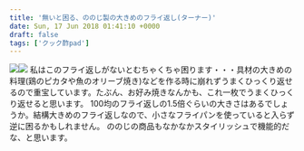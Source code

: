 ```yaml
---
title: '無いと困る、ののじ製の大きめのフライ返し(ターナー)'
date: Sun, 17 Jun 2018 01:41:10 +0000
draft: false
tags: ['クック酢pad']
---
```


[![](//ws-fe.amazon-adsystem.com/widgets/q?_encoding=UTF8&ASIN=B003UTV7FA&Format=_SL160_&ID=AsinImage&MarketPlace=JP&ServiceVersion=20070822&WS=1&tag=hrm0a-22)](https://www.amazon.co.jp/%E3%83%AC%E3%83%BC%E3%83%99%E3%83%B3%E8%B2%A9%E5%A3%B2-Leben-LTM-PN01-%E3%81%AE%E3%81%AE%E3%81%98-%E3%83%9A%E3%82%BF%E3%83%A2%E3%83%BB%E3%83%A2%E3%82%B3%E3%83%A2%E3%83%8E/dp/B003UTV7FA/ref=as_li_ss_il?s=home&ie=UTF8&qid=1529198843&sr=1-5&keywords=%E3%83%95%E3%83%A9%E3%82%A4%E8%BF%94%E3%81%97+%E3%81%AE%E3%81%AE%E3%81%98&linkCode=li2&tag=hrm0a-22&linkId=a8afcf00f03fbee20927cf2195efedc0)![](https://ir-jp.amazon-adsystem.com/e/ir?t=hrm0a-22&l=li2&o=9&a=B003UTV7FA) 私はこのフライ返しがないとむちゃくちゃ困ります・・・具材の大きめの料理(鶏のピカタや魚のオリーブ焼き)などを作る時に崩れずうまくひっくり返せるので重宝しています。たぶん、お好み焼きなんかも、これ一枚でうまくひっくり返せると思います。 100均のフライ返しの1.5倍ぐらいの大きさはあるでしょうか。結構大きめのフライ返しなので、小さなフライパンを使っていると入らず逆に困るかもしれません。 ののじの商品もなかなかスタイリッシュで機能的だな、と思います。